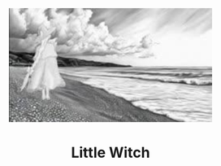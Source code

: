 <div align="center">
  <p>
    <img src="https://github.com/Raznorabochie-NECO-Game-Stydio/LittleWitch_NewENGINE/raw/master/game.jpg" alt="Глав. меню Little Witch" width="400" />
  </p>
  <h1>Little Witch</h1>
</div>
